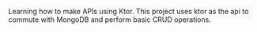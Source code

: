 Learning how to make APIs using Ktor.
This project uses ktor as the api to commute with MongoDB and perform basic CRUD operations.
